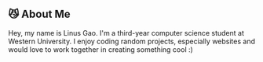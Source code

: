 ## 😼 About Me

Hey, my name is Linus Gao. I'm a third-year computer science student at Western University. I enjoy coding random projects, especially websites and would love to work together in creating something cool :)
<!--
**Krixsick/Krixsick** is a ✨ _special_ ✨ repository because its `README.md` (this file) appears on your GitHub profile.

Here are some ideas to get you started:

- 🔭 I’m currently working on ...
- 🌱 I’m currently learning ...
- 👯 I’m looking to collaborate on ...
- 🤔 I’m looking for help with ...
- 💬 Ask me about ...
- 📫 How to reach me: ...
- 😄 Pronouns: ...
- ⚡ Fun fact: ...
-->
